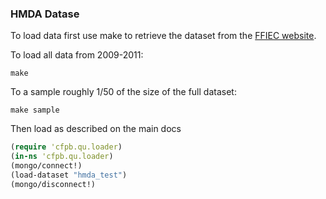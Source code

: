 ### HMDA Datase

To load data first use make to retrieve the dataset from the [FFIEC website](http://www.ffiec.gov/hmda/hmdaproducts.htm).



To load all data from 2009-2011:
```
make
```

To a sample roughly 1/50 of the size of the full dataset:
```
make sample
```

Then load as described on the main docs
```clojure
(require 'cfpb.qu.loader)
(in-ns 'cfpb.qu.loader)
(mongo/connect!)
(load-dataset "hmda_test")
(mongo/disconnect!)
```
